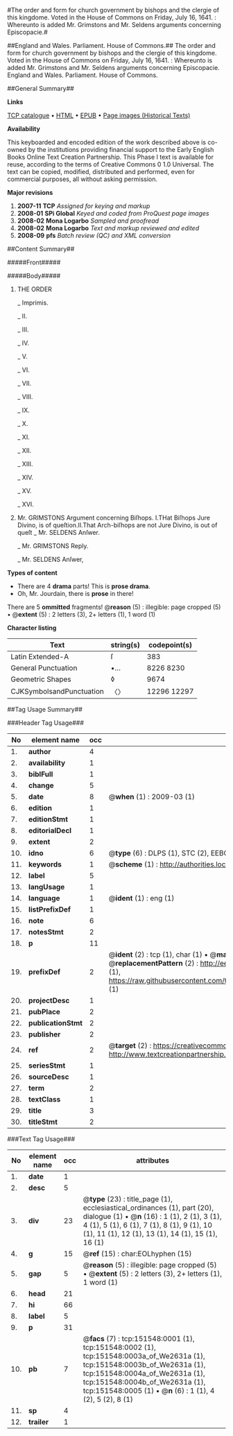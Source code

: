 #The order and form for church government by bishops and the clergie of this kingdome. Voted in the House of Commons on Friday, July 16, 1641. : Whereunto is added Mr. Grimstons and Mr. Seldens arguments concerning Episcopacie.#

##England and Wales. Parliament. House of Commons.##
The order and form for church government by bishops and the clergie of this kingdome. Voted in the House of Commons on Friday, July 16, 1641. : Whereunto is added Mr. Grimstons and Mr. Seldens arguments concerning Episcopacie.
England and Wales. Parliament. House of Commons.

##General Summary##

**Links**

[TCP catalogue](http://www.ota.ox.ac.uk/tcp/)  • 
[HTML](http://tei.it.ox.ac.uk/tcp/Texts-HTML/free/A83/A83753.html)  • 
[EPUB](http://tei.it.ox.ac.uk/tcp/Texts-EPUB/free/A83/A83753.epub) • 
[Page images (Historical Texts)](https://data.historicaltexts.jisc.ac.uk/view?pubId=eebo-43077488e&pageId=eebo-43077488e-151548-1)

**Availability**

This keyboarded and encoded edition of the
	       work described above is co-owned by the institutions
	       providing financial support to the Early English Books
	       Online Text Creation Partnership. This Phase I text is
	       available for reuse, according to the terms of Creative
	       Commons 0 1.0 Universal. The text can be copied,
	       modified, distributed and performed, even for
	       commercial purposes, all without asking permission.

**Major revisions**

1. __2007-11__ __TCP__ *Assigned for keying and markup*
1. __2008-01__ __SPi Global__ *Keyed and coded from ProQuest page images*
1. __2008-02__ __Mona Logarbo__ *Sampled and proofread*
1. __2008-02__ __Mona Logarbo__ *Text and markup reviewed and edited*
1. __2008-09__ __pfs__ *Batch review (QC) and XML conversion*

##Content Summary##

#####Front#####

#####Body#####

1. THE ORDER

    _ Imprimis.

    _ II.

    _ III.

    _ IV.

    _ V.

    _ VI.

    _ VII.

    _ VIII.

    _ IX.

    _ X.

    _ XI.

    _ XII.

    _ XIII.

    _ XIV.

    _ XV.

    _ XVI.

1. Mr. GRIMSTONS Argument concerning Biſhops.
I.THat Biſhops Jure Divino, is of queſtion.II.That Arch-biſhops are not Jure Divino, is out of queſt
    _ Mr. SELDENS Anſwer.

    _ Mr. GRIMSTONS Reply.

    _ Mr. SELDENS Anſwer,

**Types of content**

  * There are 4 **drama** parts! This is **prose drama**.
  * Oh, Mr. Jourdain, there is **prose** in there!

There are 5 **ommitted** fragments! 
 @__reason__ (5) : illegible: page cropped (5)  •  @__extent__ (5) : 2 letters (3), 2+ letters (1), 1 word (1)

**Character listing**


|Text|string(s)|codepoint(s)|
|---|---|---|
|Latin Extended-A|ſ|383|
|General Punctuation|•…|8226 8230|
|Geometric Shapes|◊|9674|
|CJKSymbolsandPunctuation|〈〉|12296 12297|

##Tag Usage Summary##

###Header Tag Usage###

|No|element name|occ|attributes|
|---|---|---|---|
|1.|__author__|4||
|2.|__availability__|1||
|3.|__biblFull__|1||
|4.|__change__|5||
|5.|__date__|8| @__when__ (1) : 2009-03 (1)|
|6.|__edition__|1||
|7.|__editionStmt__|1||
|8.|__editorialDecl__|1||
|9.|__extent__|2||
|10.|__idno__|6| @__type__ (6) : DLPS (1), STC (2), EEBO-CITATION (1), OCLC (1), VID (1)|
|11.|__keywords__|1| @__scheme__ (1) : http://authorities.loc.gov/ (1)|
|12.|__label__|5||
|13.|__langUsage__|1||
|14.|__language__|1| @__ident__ (1) : eng (1)|
|15.|__listPrefixDef__|1||
|16.|__note__|6||
|17.|__notesStmt__|2||
|18.|__p__|11||
|19.|__prefixDef__|2| @__ident__ (2) : tcp (1), char (1)  •  @__matchPattern__ (2) : ([0-9\-]+):([0-9IVX]+) (1), (.+) (1)  •  @__replacementPattern__ (2) : http://eebo.chadwyck.com/downloadtiff?vid=$1&page=$2 (1), https://raw.githubusercontent.com/textcreationpartnership/Texts/master/tcpchars.xml#$1 (1)|
|20.|__projectDesc__|1||
|21.|__pubPlace__|2||
|22.|__publicationStmt__|2||
|23.|__publisher__|2||
|24.|__ref__|2| @__target__ (2) : https://creativecommons.org/publicdomain/zero/1.0/ (1), http://www.textcreationpartnership.org/docs/. (1)|
|25.|__seriesStmt__|1||
|26.|__sourceDesc__|1||
|27.|__term__|2||
|28.|__textClass__|1||
|29.|__title__|3||
|30.|__titleStmt__|2||


###Text Tag Usage###

|No|element name|occ|attributes|
|---|---|---|---|
|1.|__date__|1||
|2.|__desc__|5||
|3.|__div__|23| @__type__ (23) : title_page (1), ecclesiastical_ordinances (1), part (20), dialogue (1)  •  @__n__ (16) : 1 (1), 2 (1), 3 (1), 4 (1), 5 (1), 6 (1), 7 (1), 8 (1), 9 (1), 10 (1), 11 (1), 12 (1), 13 (1), 14 (1), 15 (1), 16 (1)|
|4.|__g__|15| @__ref__ (15) : char:EOLhyphen (15)|
|5.|__gap__|5| @__reason__ (5) : illegible: page cropped (5)  •  @__extent__ (5) : 2 letters (3), 2+ letters (1), 1 word (1)|
|6.|__head__|21||
|7.|__hi__|66||
|8.|__label__|5||
|9.|__p__|31||
|10.|__pb__|7| @__facs__ (7) : tcp:151548:0001 (1), tcp:151548:0002 (1), tcp:151548:0003a_of_We2631a (1), tcp:151548:0003b_of_We2631a (1), tcp:151548:0004a_of_We2631a (1), tcp:151548:0004b_of_We2631a (1), tcp:151548:0005 (1)  •  @__n__ (6) : 1 (1), 4 (2), 5 (2), 8 (1)|
|11.|__sp__|4||
|12.|__trailer__|1||
